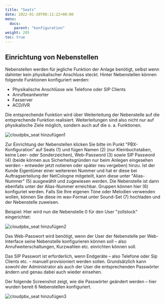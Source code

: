 ```yaml
---
title: "Seats"
date: 2022-01-20T00:11:22+00:00
menu:
  docs:
    parent: "konfiguration"
weight: 205
toc: true
---
```


## Einrichtung von Nebenstellen 

Nebenstellen werden für jegliche Funktion der Anlage benötigt, selbst wenn dahinter kein physikalischer Anschluss steckt. Hinter Nebenstellen können folgende Funktionen konfiguriert werden:

* Physikalische Anschlüsse wie Telefone oder SIP Clients
* Anrufbeantworter
* Faxserver
* ACD/IVR

Die entsprechende Funktion wird über Weiterleitung der Nebenstelle auf die entsprechende Funktion realisiert. Weiterleitungen sind also nicht nur auf physikalische Ziele möglich, sondern auch auf die o. a. Funktionen. 

![cloudpbx_seat hinzufügen1](https://user-images.githubusercontent.com/98753538/158319658-b4752816-35c2-46f8-ae93-06168a1458f5.jpg)

Zur Einrichtung der Nebenstellen klicken Sie bitte im Punkt "PBX-Konfiguration" auf 
Seats (1) und fügen 
Namen (2) (nur Kleinbuchstaben, keine Leer- oder Sonderzeichen), 
Web-Password (3) sowie 
SIP Password (4) (beide können aus Sicherheitsgründen nur beim Anlegen eingesehen werden - entweder jetzt notieren oder später neu vergeben) hinzu. Ist der Kunde Eigentümer einer weitereren Nummer und hat er diese bei Auftragserteilung der NetCologne mitgeteilt, kann diese unter
"Alias-Nummer" (5) ausgewählt und zugewiesen werden. Die Nebenstelle ist dann ebenfalls unter der Alias-Nummer erreichbar. 
Gruppen können hier (6) konfiguriet werden. Falls Sie Ihre eigenen Töne oder Melodien verwenden wollen, können Sie diese im wav-Format unter
Sound-Set (7) hochladen und der Nebenstelle zuweisen.

Beispiel: Hier wird nun die Nebenstelle 0 für den User "zollstock" eingerichtet:

![cloudpbx_seat hinzufügen2](https://user-images.githubusercontent.com/98753538/157043465-299f7057-0011-4bb0-a597-5a4dcd5b25e2.jpg)

Das Web-Passwort wird benötigt, wenn der User der Nebenstelle per Web-Interface seine Nebenstelle konfigurieren können soll – also Anrufweiterschaltungen, Kurzwahlen etc. einrichten können soll.

Das SIP Passwort ist erforderlich, wenn Endgeräte – also Telefone oder Sip Clients etc. – manuell provisioniert werden sollen. Grundsätzlich kann sowohl der Administrator als auch der User die entsprechenden Passwörter ändern und genau dabei auch wieder einsehen. 

Der folgende Screenshot zeigt, wie die Passwörter geändert werden – hier wurden bereit 6 Nebenstellen konfiguriert. 

![cloudpbx_seat hinzufügen3](https://user-images.githubusercontent.com/98753538/157044723-2df6568d-81a5-48e2-bec1-7db413f34a1d.jpg)
